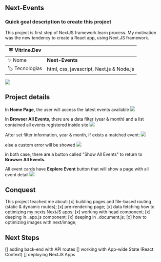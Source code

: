 ## Next-Events

### Quick goal description to create this project
This project is first step of NextJS framework learn process.
My motivation was the new tendency to create a React app, using Next.JS framework.




| :placard: Vitrine.Dev |     |
| -------------  | --- |
| :sparkles: Nome        | **Next-Events**
| :label: Tecnologias | html, css, javascript, Next.js & Node.js

<!-- Inserir imagem com a #vitrinedev ao final do link -->
![](https://media.discordapp.net/attachments/1125922360382468106/1125922813165965442/image.png?width=885&height=498#vitrinedev) 



## Project details

In **Home Page**, the user will access the latest events available 
![](https://media.discordapp.net/attachments/1125922360382468106/1125922813165965442/image.png?width=885&height=498)



In **Browser All Events**, there are a data filter (year & month) and a list contained all events registered inside site
![](https://cdn.discordapp.com/attachments/1125922360382468106/1125924314961694780/image.png?width=885&height=498)


After set filter information, year & month, if exists a matched event:
![](https://media.discordapp.net/attachments/1125922360382468106/1125925817021636698/image.png?width=885&height=498)


else a custom error will be showed
![](https://media.discordapp.net/attachments/1125922360382468106/1125927666034409532/image.png?width=885&height=498)

in both case, there are a button called "Show All Events" to return to **Browser All Events**.


All event cards have **Explore Event** button that will show a page with all event detail
![](https://media.discordapp.net/attachments/1125922360382468106/1125928991166058626/image.png?width=886&height=498)





## Conquest
This project teached me about:
[x] building pages and file-based routing (static & dynamic routes);
[x] pre-rendering page;
[x] data fetching  how to optimizing my nexts NextJS apps;
[x] working with head component;
[x] deeping in _app.js component;
[x] deeping in _document.js;
[x] how to optimizing images with next/image;

## Next Steps
[] adding back-end with API routes
[] working with App-wide State (React Context)
[] deploying NextJS Apps